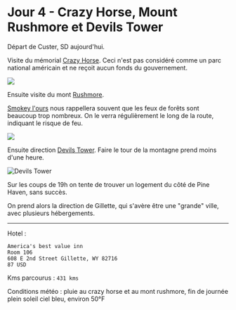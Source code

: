 # Jour 4 - Crazy Horse, Mount Rushmore et Devils Tower
Départ de Custer, SD aujourd'hui.

Visite du mémorial [Crazy Horse](https://crazyhorsememorial.org/). Ceci n'est pas considéré comme un parc national américain et ne reçoit aucun fonds du gouvernement.

![](https://voyage.wains.be/images/20150507-IMG_3202.jpg)

Ensuite visite du mont [Rushmore](http://www.nps.gov/moru/index.htm).

[Smokey l'ours](https://en.wikipedia.org/wiki/Smokey_Bear) nous rappellera souvent que les feux de forêts sont beaucoup trop nombreux. On le verra régulièrement le long de la route, indiquant le risque de feu.

![](https://voyage.wains.be/images/20150507-IMG_3278.jpg)

Ensuite direction [Devils Tower](http://www.nps.gov/deto/index.htm). Faire le tour de la montagne prend moins d'une heure.

![Devils Tower](https://voyage.wains.be/images/20150507-IMG_3332.jpg)

Sur les coups de 19h on tente de trouver un logement du côté de Pine Haven, sans succès.

On prend alors la direction de Gillette, qui s'avère être une "grande" ville, avec plusieurs hébergements.

--------------------------------------------------------------------------------

Hotel :

```
America's best value inn
Room 106
608 E 2nd Street Gillette, WY 82716
87 USD
```

Kms parcourus : `431 kms`

Conditions météo : pluie au crazy horse et au mont rushmore, fin de journée plein soleil ciel bleu, environ 50°F
